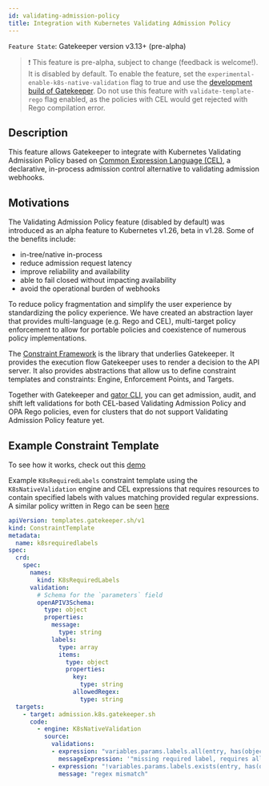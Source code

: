```yaml
---
id: validating-admission-policy
title: Integration with Kubernetes Validating Admission Policy
---
```


`Feature State`: Gatekeeper version v3.13+ (pre-alpha)

> ❗ This feature is pre-alpha, subject to change (feedback is welcome!). It is disabled by default. To enable the feature,
> set the `experimental-enable-k8s-native-validation` flag to true and use the [development build of Gatekeeper](https://open-policy-agent.github.io/gatekeeper/website/docs/install/#deploying-a-release-using-development-image). Do not use this feature with `validate-template-rego` flag enabled, as the policies with CEL would get rejected with Rego compilation error.

## Description

This feature allows Gatekeeper to integrate with Kubernetes Validating Admission Policy based on [Common Expression Language (CEL)](https://github.com/google/cel-spec), a declarative, in-process admission control alternative to validating admission webhooks.

## Motivations

The Validating Admission Policy feature (disabled by default) was introduced as an alpha feature to Kubernetes v1.26, beta in v1.28. Some of the benefits include:
- in-tree/native in-process
- reduce admission request latency
- improve reliability and availability
- able to fail closed without impacting availability
- avoid the operational burden of webhooks

To reduce policy fragmentation and simplify the user experience by standardizing the policy experience. We have created an abstraction layer that provides multi-language (e.g. Rego and CEL), multi-target policy enforcement to allow for portable policies and coexistence of numerous policy implementations.

The [Constraint Framework](https://github.com/open-policy-agent/frameworks/tree/master/constraint) is the library that underlies Gatekeeper. It provides the execution flow Gatekeeper uses to render a decision to the API server. It also provides abstractions that allow us to define constraint templates and constraints: Engine, Enforcement Points, and Targets.

Together with Gatekeeper and [gator CLI](gator.md), you can get admission, audit, and shift left validations for both CEL-based Validating Admission Policy and OPA Rego policies, even for clusters that do not support Validating Admission Policy feature yet.

## Example Constraint Template
To see how it works, check out this [demo](https://github.com/open-policy-agent/gatekeeper/tree/master/demo/k8s-validating-admission-policy)

Example `K8sRequiredLabels` constraint template using the `K8sNativeValidation` engine and CEL expressions that requires resources to contain specified labels with values matching provided regular expressions. A similar policy written in Rego can be seen [here](https://open-policy-agent.github.io/gatekeeper-library/website/validation/requiredlabels)

```yaml
apiVersion: templates.gatekeeper.sh/v1
kind: ConstraintTemplate
metadata:
  name: k8srequiredlabels
spec:
  crd:
    spec:
      names:
        kind: K8sRequiredLabels
      validation:
        # Schema for the `parameters` field
        openAPIV3Schema:
          type: object
          properties:
            message:
              type: string
            labels:
              type: array
              items:
                type: object
                properties:
                  key:
                    type: string
                  allowedRegex:
                    type: string
  targets:
    - target: admission.k8s.gatekeeper.sh
      code:
        - engine: K8sNativeValidation
          source:
            validations:
            - expression: "variables.params.labels.all(entry, has(object.metadata.labels) && entry.key in object.metadata.labels)"
              messageExpression: '"missing required label, requires all of: " + variables.params.labels.map(entry, entry.key).join(", ")'
            - expression: "!variables.params.labels.exists(entry, has(object.metadata.labels) && entry.key in object.metadata.labels && !string(object.metadata.labels[entry.key]).matches(string(entry.allowedRegex)))"
              message: "regex mismatch"
```
